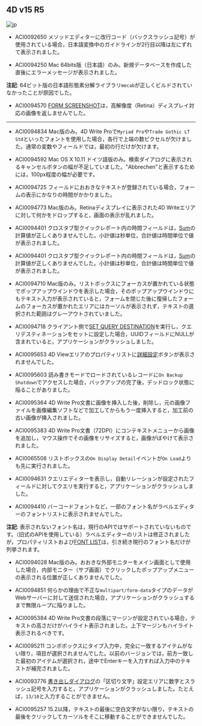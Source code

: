 4D v15 R5
---

![jp](https://cloud.githubusercontent.com/assets/10509075/16182979/016305e0-36e7-11e6-816b-2335cc6f0abb.png)

* ACI0092650 メソッドエディターに改行コード（バックスラッシュ記号）が使用されている場合，日本語変換中のガイドラインが2行目以降は左にずれて表示されました。

* ACI0094250 Mac 64bits版（日本語）のみ。新規データベースを作成した直後にエラーメッセージが表示されました。

**注記**: 64ビット版の日本語形態素分解ライブラリ``mecab``が正しくビルドされていなかったことが原因でした。

* ACI0094570 [FORM SCREENSHOT](http://doc.4d.com/4Dv15/4D/15.1/FORM-SCREENSHOT.301-2685887.ja.html)は，高解像度（Retina）ディスプレイ対応の画像を返しませんでした。

---

* ACI0094834 Mac版のみ。4D Write Proで``Myriad Pro``や``Trade Gothic LT Std``といったフォントを使用した場合，各行で上端の数ピクセルが欠けました。通常の変数やフィールドでは，最初の行だけが欠けます。

* ACI0094592 Mac OS X 10.11 ドイツ語版のみ。検索ダイアログに表示されるキャンセルボタンの幅が不足していました。"Abbrechen"と表示するためには，100px程度の幅が必要です。

* ACI0094725 フィールドにおおきなテキストが登録されている場合，フォームの表示にかなりの時間がかかりました。

* ACI0094773 Mac版のみ。Retinaディスプレイに表示された4D Writeエリアに対して何かをドロップすると，画面の表示が乱れました。
 
* ACI0094401  クロスタブ型クイックレポート内の時間フィールドは，[Sum](http://doc.4d.com/4Dv15/4D/15.1/Sum.301-2686264.ja.html)の計算値が正しくありませんでした。小計値は秒単位，合計値は時間単位で値が表示されました。

* ACI0094401  クロスタブ型クイックレポート内の時間フィールドは，[Sum](http://doc.4d.com/4Dv15/4D/15.1/Sum.301-2686264.ja.html)の計算値が正しくありませんでした。小計値は秒単位，合計値は時間単位で値が表示されました。

* ACI0094710 Mac版のみ。リストボックスにフォーカスが置かれている状態でポップアップウインドウを表示した場合，そのポップアップウインドウにもテキスト入力が表示されていると，フォームを閉じた後に復帰したフォームのフォーカスが置かれたエリアにはカーソルが表示されず，テキストの選択された範囲はグレーアウトされていました。

* ACI0094718 クライアント側で[SET QUERY DESTINATION](http://doc.4d.com/4Dv15/4D/15.1/SET-QUERY-DESTINATION.301-2685575.ja.html)を実行し，クエリデスティネーションをセットに設定した場合，UUIDフィールドにNULLが含まれていると，アプリケーションがクラッシュしました。

* ACI0095653 4D Viewエリアのプロパティリストに[詳細設定](http://doc.4d.com/4Dv15R4/4D/15-R4/Plug-in-areas.300-2880332.ja.html)ボタンが表示されませんでした。

* ACI0095603 読み書きモードでロードされているレコードに``On Backup Shutdown``でアクセスした場合，バックアップの完了後，デッドロック状態に陥ることがありました。

* ACI0095364 4D Write Pro文書に画像を挿入した後，削除し，元の画像ファイルを画像編集ソフトなどで加工してからもう一度挿入すると，加工前の古い画像が挿入されました。

* ACI0095383 4D Write Pro文書（72DPI）にコンテキストメニューから画像を追加し，マウス操作でその画像をリサイズすると，画像がぼやけて表示されました。
 
* ACI0065508 リストボックスの``On Display Detail``イベントが``On Load``よりも先に実行されました。

* ACI0094631 クエリエディターを表示し，自動リレーションが設定されたフィールドに対してクエリを実行すると，アプリケーションがクラッシュしました。

* ACI0094410 バーコードフォントなど，一部のフォント名がラベルエディターのフォントリストに表示されませんでした。

**注記**: 表示されないフォント名は，現行のAPIではサポートされていないものです。（旧式のAPIを使用している）ラベルエディターのリストは修正されましたが，プロパティリストおよび[FONT LIST](http://doc.4d.com/4Dv15R3/4D/15-R3/FONT-LIST.301-2695248.ja.html)は，引き続き現行のフォント名だけが列挙されます。

* ACI0094028 Mac版のみ。おおきな外部モニターをメイン画面として使用した場合，内部モニター（サブ画面）でクリックしたポップアップメニューの表示される位置が正しくありませんでした。 

* ACI0094851 何らかの理由で不正な``multipart/form-data``タイプのデータがWebサーバーに対して送信された場合，アプリケーションがクラッシュするまで無限ループに陥りました。
 
* ACI0095384 4D Write Pro文書の段落にマージンが設定されている場合，テキストの高さだけがハイライト表示されました。上下マージンもハイライト表示されるべきです。
 
* ACI0095211 コンボボックスにタイプ入力中，完全に一致するアイテムがない限り，項目が選択されませんでした。以前のバージョンでは，前方一致した最初のアイテムが選択され，途中でEnterキーを入力すれば入力中のテキストが補完されました。

* ACI0093776 [書き出しダイアログ](http://doc.4d.com/4Dv15/4D/15.1/Exporting-data-to-files.300-2679411.ja.html)の「区切り文字」設定エリアに数字とスラッシュ記号を入力すると，アプリケーションがクラッシュしました。たとえば，``13/10``と入力することができません。

* ACI0095257 15.2以降，テキストの最後に空白文字がない限り，テキストの最後をクリックしてカーソルをそこに移動することができませんでした。
